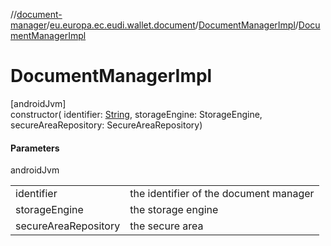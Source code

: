 //[document-manager](../../../index.md)/[eu.europa.ec.eudi.wallet.document](../index.md)/[DocumentManagerImpl](index.md)/[DocumentManagerImpl](-document-manager-impl.md)

# DocumentManagerImpl

[androidJvm]\
constructor(
identifier: [String](https://kotlinlang.org/api/latest/jvm/stdlib/kotlin/-string/index.html),
storageEngine: StorageEngine, secureAreaRepository: SecureAreaRepository)

#### Parameters

androidJvm

|                      |                                        |
|----------------------|----------------------------------------|
| identifier           | the identifier of the document manager |
| storageEngine        | the storage engine                     |
| secureAreaRepository | the secure area                        |
